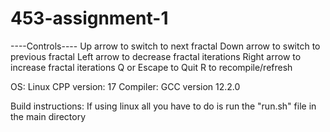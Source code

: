 # 453-assignment-1
----Controls----
Up arrow to switch to next fractal
Down arrow to switch to previous fractal
Left arrow to decrease fractal iterations
Right arrow to increase fractal iterations
Q or Escape to Quit
R to recompile/refresh

OS: Linux
CPP version: 17
Compiler: GCC version 12.2.0

Build instructions:
If using linux all you have to do is run the "run.sh" file in the main directory
